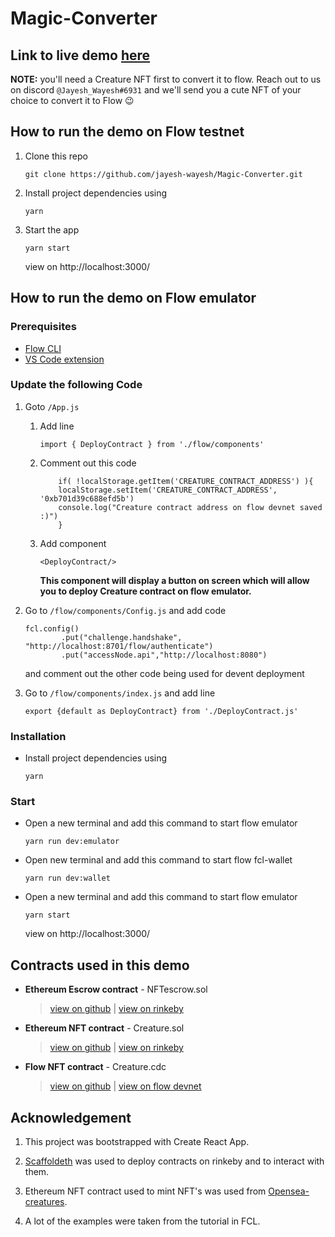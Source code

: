 # Magic-Converter



## Link to live demo [here](https://magic-converter.vercel.app/)
   
   **NOTE:** you'll need a Creature NFT first to convert it to flow. Reach out to us on discord `@Jayesh_Wayesh#6931` and we'll send you a cute NFT of your choice to convert it to Flow :wink: 


## How to run the demo on Flow testnet


1.  Clone this repo 
    ```
    git clone https://github.com/jayesh-wayesh/Magic-Converter.git
    ```
   
2.  Install project dependencies using 
    ```
    yarn
    ```

3.  Start the app
    ```
    yarn start
    ```
    view on http://localhost:3000/




## How to run the demo on Flow emulator


### Prerequisites

*   [Flow CLI](https://docs.onflow.org/docs/cli)
*   [VS Code extension](https://docs.onflow.org/docs/visual-studio-code-extension)


### Update the following Code


1. Goto `/App.js` 

    1. Add line
        ```
        import { DeployContract } from './flow/components'  
        ```

    2. Comment out this code 
        ```
            if( !localStorage.getItem('CREATURE_CONTRACT_ADDRESS') ){
            localStorage.setItem('CREATURE_CONTRACT_ADDRESS', '0xb701d39c688efd5b') 
            console.log("Creature contract address on flow devnet saved :)")
            }
        ```

    3. Add component 
        ```
        <DeployContract/>
        ```
        **This component will display a button on screen which will allow you to deploy Creature contract on flow emulator.**


2.  Go to `/flow/components/Config.js` and add code 
    ```
    fcl.config()
            .put("challenge.handshake", "http://localhost:8701/flow/authenticate")
            .put("accessNode.api","http://localhost:8080")
    ```
    and comment out the other code being used for devent deployment


3.  Go to `/flow/components/index.js` and add line
    ```
    export {default as DeployContract} from './DeployContract.js'
    ```


### Installation


*  Install project dependencies using 
    ```
    yarn
    ```


### Start 

*   Open a new terminal and add this command to start flow emulator
    ```
    yarn run dev:emulator
    ```

*   Open new terminal and add this command to start flow fcl-wallet
    ```
    yarn run dev:wallet
    ```

*   Open a new terminal and add this command to start flow emulator
    ```
    yarn start
    ```
    view on http://localhost:3000/



## Contracts used in this demo


*   **Ethereum Escrow contract** - NFTescrow.sol 
    >   [view on github](./src/ethereum/rinkeby/contracts/NFTescrow.sol)   |    [view on rinkeby](https://rinkeby.etherscan.io/address/0x556B0560205E62c3F690d86C775138d1f9911FA3#tokentxnsErc721)

*   **Ethereum NFT contract** - Creature.sol 
    >   [view on github](./src/ethereum/rinkeby/contracts/Creature.sol)    |   [view on rinkeby](https://rinkeby.etherscan.io/address/0x6e725769394A8821fCadD267a2DEf2e69acF666f)      

*   **Flow NFT contract** - Creature.cdc 
    >   [view on github](./src/flow/contracts/Creature.cdc)                |    [view on flow devnet](https://view-source.surge.sh/testnet/account/0xb701d39c688efd5b)    


## Acknowledgement

1.  This project was bootstrapped with Create React App.

2.  [Scaffoldeth](http://scaffoldeth.io/) was used to deploy contracts on rinkeby and to interact with them.

3.  Ethereum NFT contract used to mint NFT's was used from [Opensea-creatures](https://github.com/ProjectOpenSea/opensea-creatures/tree/master/contracts).

4.  A lot of the examples were taken from the tutorial in FCL.